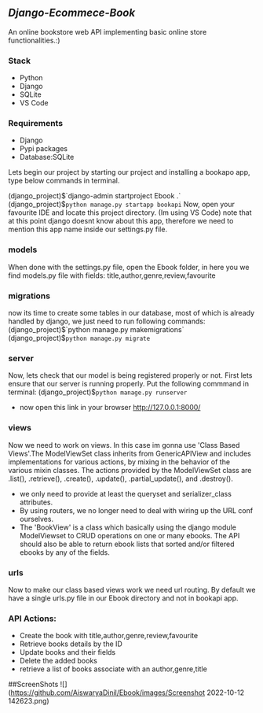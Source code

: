 ## _Django-Ecommece-Book_
<p>An online bookstore web API implementing basic online store functionalities.:) </p>

 ### Stack
- Python
- Django
- SQLite
- VS Code

### Requirements
* Django 
* Pypi packages
* Database:SQLite

<p>Lets begin our project by starting our project and installing a bookapo app, type below commands in terminal. </p>

(django_project)$`django-admin startproject Ebook .`
(django_project)$`python manage.py startapp bookapi`
Now, open your favourite IDE and locate this project directory. (Im using VS Code) note that at this point django doesnt know about this app, therefore we need to mention this app name inside our settings.py file.
### models
When done with the settings.py file, open the Ebook folder, in here you we find models.py file with fields: title,author,genre,review,favourite
### migrations 
now its time to create some tables in our database, most of which is already handled by django, we just need to run following commands:
(django_project)$`python manage.py makemigrations`
(django_project)$`python manage.py migrate`
### server
Now, lets check that our model is being registered properly or not. First lets ensure that our server is running properly. Put the following commmand in terminal:
(django_project)$`python manage.py runserver`
* now open this link in your browser http://127.0.0.1:8000/
### views
Now we need to work on views. In this case im gonna use 'Class Based Views'.The ModelViewSet class inherits from GenericAPIView and includes implementations for various actions, by mixing in the behavior of the various mixin classes.
The actions provided by the ModelViewSet class are .list(), .retrieve(), .create(), .update(), .partial_update(), and .destroy().
* we only need to provide at least the queryset and serializer_class attributes.
* By using routers, we no longer need to deal with wiring up the URL conf ourselves.
* The 'BookView' is a class which basically using the django module ModelViewset to CRUD operations on one or many ebooks. The API should also be able to
return ebook lists that sorted and/or filtered ebooks by any of the fields.

### urls
Now to make our class based views work we need url routing. By default we have a single urls.py file in our Ebook directory and not in bookapi app.


### API Actions:

* Create the book with title,author,genre,review,favourite
* Retrieve books details by the ID
* Update books and their fields
* Delete the added books
* retrieve a list of books associate with an author,genre,title

##ScreenShots
![](https://github.com/AiswaryaDinil/Ebook/images/Screenshot 2022-10-12 142623.png)
